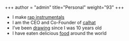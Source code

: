 +++
author = "admin"
title="Personal"
weight="93"
+++

* I make [<u>rap instrumentals</u>](/music/)</u>
* I am the CEO and Co-Founder of [<u>calhat</u>](/calhat/)
* I’ve been [<u>drawing</u>](/art/) since I was 10 years old
* I have eaten delicious [<u>food</u>](/food/) around the world

